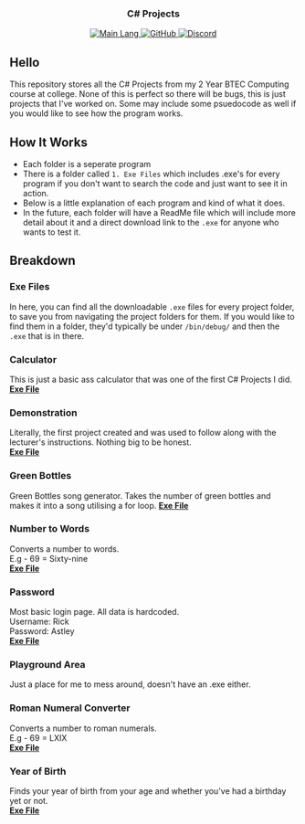 <!-- Tag line -->
<h3 align="center">C# Projects</h3>

<!-- Badges -->
<p align="center">
    <a href="https://shields.io/" target="_blank">
        <img src="https://img.shields.io/github/languages/top/bwhybrow23/cs-projects?color=brightgreenn" alt="Main Lang"/>
    </a>
     <a href="https://github.com/bwhybrow23" target="_blank">
        <img src="https://img.shields.io/badge/GitHub-bwhybrow23-blue.svg?logo=github&logoColor=FFF" alt="GitHub"/>
  </a>
    <a href="http://discord.benwhybrow.com/" target="_blank">
    <img src="https://img.shields.io/discord/455782308293771264?color=blueviolet&label=Discord" alt="Discord" />
    </a>
</p>

<!-- Content -->
## Hello

This repository stores all the C# Projects from my 2 Year BTEC Computing course at college. 
None of this is perfect so there will be bugs, this is just projects that I've worked on. Some may include some psuedocode as well if you would like to see how the program works. 

<!-- Explanation of Everything -->
## How It Works

- Each folder is a seperate program
- There is a folder called `1. Exe Files` which includes .exe's for every program if you don't want to search the code and just want to see it in action. 
- Below is a little explanation of each program and kind of what it does. 
- In the future, each folder will have a ReadMe file which will include more detail about it and a direct download link to the `.exe` for anyone who wants to test it.

## Breakdown

### Exe Files
In here, you can find all the downloadable `.exe` files for every project folder, to save you from navigating the project folders for them. If you would like to find them in a folder, they'd typically be under `/bin/debug/` and then the `.exe` that is in there. 
 
### Calculator
This is just a basic ass calculator that was one of the first C# Projects I did. <br>
**[Exe File](https://github.com/bwhybrow23/cs-projects/raw/main/1.%20EXE%20Files/Calculator.exe)**

### Demonstration
Literally, the first project created and was used to follow along with the lecturer's instructions. Nothing big to be honest.<br>
**[Exe File](https://github.com/bwhybrow23/cs-projects/raw/main/1.%20EXE%20Files/Demonstration.exe)**

### Green Bottles
Green Bottles song generator. Takes the number of green bottles and makes it into a song utilising a for loop.
**[Exe File](https://github.com/bwhybrow23/cs-projects/raw/main/1.%20EXE%20Files/GreenBottles.exe)**
 
### Number to Words
Converts a number to words.<br>
E.g - 69 = Sixty-nine<br>
**[Exe File](https://github.com/bwhybrow23/cs-projects/raw/main/1.%20EXE%20Files/NumberToWords.exe)**

### Password
Most basic login page. All data is hardcoded. <br>
Username: Rick <br>
Password: Astley <br>
**[Exe File](https://github.com/bwhybrow23/cs-projects/raw/main/1.%20EXE%20Files/Password.exe)**

### Playground Area
Just a place for me to mess around, doesn't have an .exe either.

### Roman Numeral Converter
Converts a number to roman numerals. <br>
E.g - 69 = LXIX <br>
**[Exe File](https://github.com/bwhybrow23/cs-projects/raw/main/1.%20EXE%20Files/Roman%20Numeral%20Converter.exe)**

### Year of Birth
Finds your year of birth from your age and whether you've had a birthday yet or not. <br>
**[Exe File](https://github.com/bwhybrow23/cs-projects/raw/main/1.%20EXE%20Files/YearOfBirth.exe)**
